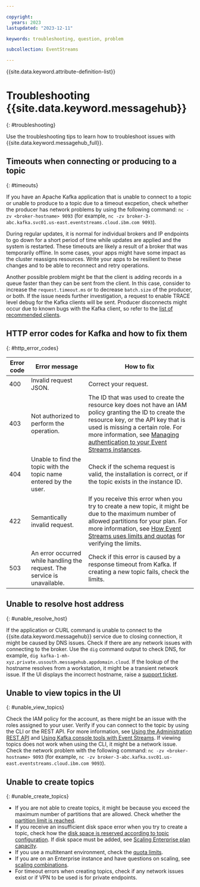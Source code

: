 ```yaml
---

copyright:
  years: 2023
lastupdated: "2023-12-11"

keywords: troubleshooting, question, problem

subcollection: EventStreams

---
```


{{site.data.keyword.attribute-definition-list}}

# Troubleshooting {{site.data.keyword.messagehub}}
{: #troubleshooting}

Use the troubleshooting tips to learn how to troubleshoot issues with {{site.data.keyword.messagehub_full}}.

## Timeouts when connecting or producing to a topic
{: #timeouts}

If you have an Apache Kafka application that is unable to connect to a topic or unable to produce to a topic due to a timeout excpetion, check whether the producer has network problems by using the following command: `nc -zv <broker-hostname> 9093` (for example, `nc -zv broker-3-abc.kafka.svc01.us-east.eventstreams.cloud.ibm.com 9093`).

During regular updates, it is normal for individual brokers and IP endpoints to go down for a short period of time while updates are applied and the system is restarted. These timeouts are likely a result of a broker that was temporarily offline. In some cases, your apps might have some impact as the cluster reassigns resources. Write your apps to be resilient to these changes and to be able to reconnect and retry operations.

Another possible problem might be that the client is adding records in a queue faster than they can be sent from the client. In this case, consider to increase the `request.timeout.ms` or to decrease `batch.size` of the producer, or both. If the issue needs further investigation, a request to enable TRACE level debug for the Kafka clients will be sent. Producer disconnects might occur due to known bugs with the Kafka client, so refer to the [list of recommended clients](docs/EventStreams?topic=EventStreams-kafka_using).

## HTTP error codes for Kafka and how to fix them
{: #http_error_codes}

| Error code | Error message | How to fix |
| --- | --- | --- |
| 400 | Invalid request JSON. | Correct your request. |
| 403 | Not authorized to perform the operation. | The ID that was used to create the resource key does not have an IAM policy granting the ID to create the resource key, or the API key that is used is missing a certain role. For more information, see [Managing authentication to your Event Streams instances](/docs/EventStreams?topic=EventStreams-security). |
| 404 | Unable to find the topic with the topic name entered by the user. | Check if the schema request is valid, the installation is correct, or if the topic exists in the instance ID. |
| 422 | Semantically invalid request. | If you receive this error when you try to create a new topic, it might be due to the maximum number of allowed partitions for your plan. For more information, see [How Event Streams uses limits and quotas](/docs/EventStreams?topic=EventStreams-security) for verifying the limits. |
| 503 | An error occurred while handling the request. The service is unavailable. | Check if this error is caused by a response timeout from Kafka. If creating a new topic fails, check the limits. |

## Unable to resolve host address
{: #unable_resolve_host}

If the application or CURL command is unable to connect to the {{site.data.keyword.messagehub}} service due to closing connection, it might be caused by DNS issues. Check if there are any network issues with connecting to the broker. Use the `dig` command output to check DNS, for example, `dig kafka-1-mh-xyz.private.ussouth.messagehub.appdomain.cloud`. If the lookup of the hostname resolves from a workstation, it might be a transient network issue.
If the UI displays the incorrect hostname, raise a [support ticket](docs-draft/EventStreams?topic=EventStreams-gettinghelp).

## Unable to view topics in the UI
{: #unable_view_topics}

Check the IAM policy for the account, as there might be an issue with the roles assigned to your user. Verify if you can connect to the topic by using the CLI or the REST API. For more information, see [Using the Administration REST API](/docs/EventStreams?topic=EventStreams-admin_api) and [Using Kafka console tools with Event Streams](/docs/EventStreams?topic=EventStreams-kafka_console_tools). If viewing topics does not work when using the CLI, it might be a network issue. Check the network problem with the following command: `nc -zv <broker-hostname> 9093` (for example, `nc -zv broker-3-abc.kafka.svc01.us-east.eventstreams.cloud.ibm.com 9093`).
  
## Unable to create topics
{: #unable_create_topics}

- If you are not able to create topics, it might be because you exceed the maximum number of partitions that are allowed. Check whether the [partition limit is reached](/docs/EventStreams?topic=EventStreams-kafka_quotas#limits_standard). 
- If you receive an insufficient disk space error when you try to create a topic, check how the [disk space is reserved according to topic configuration](/docs/EventStreams?topic=EventStreams-ES_understanding_reserved_disk_usage). If disk space must be added, see [Scaling Enterprise plan capacity](/docs/EventStreams?topic=EventStreams-ES_scaling_capacity).
- If you use a multitenant environment, check the [quota limits](/docs/EventStreams?topic=EventStreams-kafka_quotas).
- If you are on an Enterprise instance and have questions on scaling, see [scaling combinations](/docs/EventStreams?topic=EventStreams-ES_scaling_capacity#ES_scaling_combinations).
- For timeout errors when creating topics, check if any network issues exist or if VPN to be used is for private endpoints.
